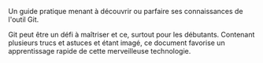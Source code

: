 Un guide pratique menant à découvrir ou parfaire ses connaissances de l'outil Git. 

Git peut être un défi à maîtriser et ce, surtout pour les débutants. Contenant plusieurs trucs et astuces et étant imagé, ce document favorise un apprentissage rapide de cette merveilleuse technologie.
